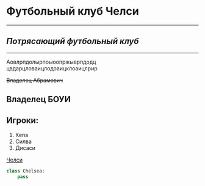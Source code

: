 # **Футбольный клуб Челси**
---
## _Потрясающий футбольный клуб_
---
Аовлрпдолырпоыоопржыврпдодц <br>
цвдарцловаицлодоаицклоаицлрир

~~Владелец Абрамович~~

Владелец БОУИ
---
Игроки:
---
1. Кепа
2. Силва
3. Дисаси

[Челси](https://www.chelsea.com 'Я Челси')

```python
class Chelsea:
	pass
```